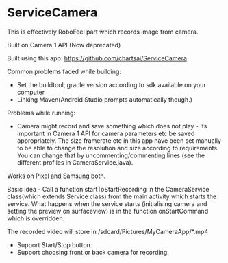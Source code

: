 # ServiceCamera

This is effectively RoboFeel part which records image from camera.

Built on Camera 1 API (Now deprecated)

Built using this app: https://github.com/chartsai/ServiceCamera 

Common problems faced while building:
- Set the buildtool, gradle version according to sdk available on your computer
- Linking Maven(Android Studio prompts automatically though.)

Problems while running:
- Camera might record and save something which does not play - Its important in Camera 1 API for camera parameters etc be saved appropriately. The size framerate etc in this app have been set manually to be able to change the resolution and size according to requirements. You can change that by uncommenting/commenting lines (see the different profiles in CameraService.java).

Works on Pixel and Samsung both.

Basic idea - Call a function startToStartRecording in the CameraService class(which extends Service class) from the main activity which starts the service. What happens when the service starts (initialising camera and setting the preview on surfaceview) is in the function onStartCommand which is overridden.

The recorded video will store in /sdcard/Pictures/MyCameraApp/*.mp4

- Support Start/Stop button.
- Support choosing front or back camera for recording.

